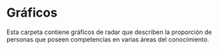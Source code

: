 # Gráficos

Esta carpeta contiene gráficos de radar que describen la proporción de personas que poseen competencias en varias áreas del conocimiento.